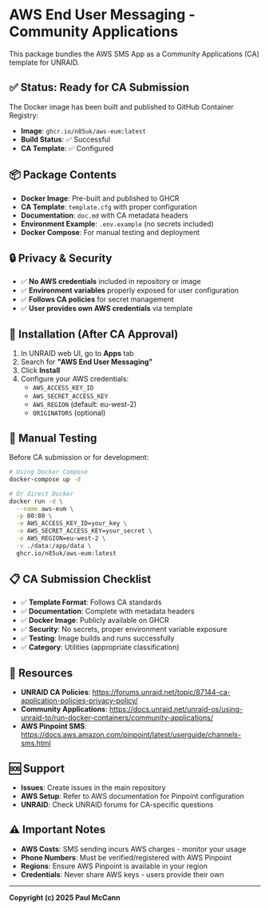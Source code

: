 # AWS End User Messaging - Community Applications

This package bundles the AWS SMS App as a Community Applications (CA) template for UNRAID.

## ✅ Status: Ready for CA Submission

The Docker image has been built and published to GitHub Container Registry:
- **Image**: `ghcr.io/n85uk/aws-eum:latest`
- **Build Status**: ✅ Successful
- **CA Template**: ✅ Configured

## 📦 Package Contents

- **Docker Image**: Pre-built and published to GHCR
- **CA Template**: `template.cfg` with proper configuration
- **Documentation**: `doc.md` with CA metadata headers
- **Environment Example**: `.env.example` (no secrets included)
- **Docker Compose**: For manual testing and deployment

## 🔒 Privacy & Security

- ✅ **No AWS credentials** included in repository or image
- ✅ **Environment variables** properly exposed for user configuration
- ✅ **Follows CA policies** for secret management
- ✅ **User provides own AWS credentials** via template

## 🚀 Installation (After CA Approval)

1. In UNRAID web UI, go to **Apps** tab
2. Search for **"AWS End User Messaging"**
3. Click **Install**
4. Configure your AWS credentials:
   - `AWS_ACCESS_KEY_ID`
   - `AWS_SECRET_ACCESS_KEY`
   - `AWS_REGION` (default: eu-west-2)
   - `ORIGINATORS` (optional)

## 🧪 Manual Testing

Before CA submission or for development:

```bash
# Using Docker Compose
docker-compose up -d

# Or direct Docker
docker run -d \
  --name aws-eum \
  -p 80:80 \
  -e AWS_ACCESS_KEY_ID=your_key \
  -e AWS_SECRET_ACCESS_KEY=your_secret \
  -e AWS_REGION=eu-west-2 \
  -v ./data:/app/data \
  ghcr.io/n85uk/aws-eum:latest
```

## 📋 CA Submission Checklist

- ✅ **Template Format**: Follows CA standards
- ✅ **Documentation**: Complete with metadata headers
- ✅ **Docker Image**: Publicly available on GHCR
- ✅ **Security**: No secrets, proper environment variable exposure
- ✅ **Testing**: Image builds and runs successfully
- ✅ **Category**: Utilities (appropriate classification)

## 📖 Resources

- **UNRAID CA Policies**: https://forums.unraid.net/topic/87144-ca-application-policies-privacy-policy/
- **Community Applications**: https://docs.unraid.net/unraid-os/using-unraid-to/run-docker-containers/community-applications/
- **AWS Pinpoint SMS**: https://docs.aws.amazon.com/pinpoint/latest/userguide/channels-sms.html

## 🆘 Support

- **Issues**: Create issues in the main repository
- **AWS Setup**: Refer to AWS documentation for Pinpoint configuration
- **UNRAID**: Check UNRAID forums for CA-specific questions

## ⚠️ Important Notes

- **AWS Costs**: SMS sending incurs AWS charges - monitor your usage
- **Phone Numbers**: Must be verified/registered with AWS Pinpoint
- **Regions**: Ensure AWS Pinpoint is available in your region
- **Credentials**: Never share AWS keys - users provide their own

---

**Copyright (c) 2025 Paul McCann**
